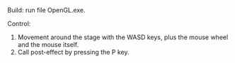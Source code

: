 Build: run file OpenGL.exe.

Control: 

1) Movement around the stage with the WASD keys, plus the mouse wheel and the mouse itself.
2) Сall post-effect by pressing the P key.
